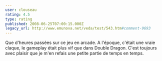 ```yaml
---
user: clouseau
rating: 4.5
type: rating
published: 2008-06-25T07:00:15.000Z
legacy_url: http://www.emunova.net/veda/test/543.htm#comment-9693
---
```

Que d'heures passées sur ce jeu en arcade. A l'époque, c'était une vraie claque, le gameplay était plus vif que dans Double Dragon. C'est toujours avec plaisir que je m'en refais une petite partie de temps en temps.